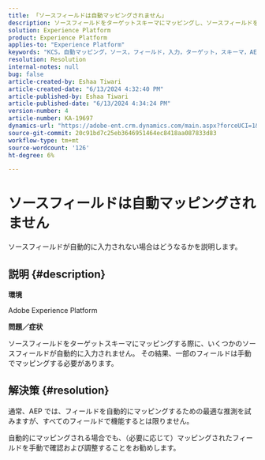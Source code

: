 ```yaml
---
title: 「ソースフィールドは自動マッピングされません」
description: ソースフィールドをターゲットスキーマにマッピングし、ソースフィールドをターゲットスキーマにマッピングする方法を説明します。
solution: Experience Platform
product: Experience Platform
applies-to: "Experience Platform"
keywords: "KCS，自動マッピング，ソース，フィールド，入力，ターゲット，スキーマ，AEP，手動"
resolution: Resolution
internal-notes: null
bug: false
article-created-by: Eshaa Tiwari
article-created-date: "6/13/2024 4:32:40 PM"
article-published-by: Eshaa Tiwari
article-published-date: "6/13/2024 4:34:24 PM"
version-number: 4
article-number: KA-19697
dynamics-url: "https://adobe-ent.crm.dynamics.com/main.aspx?forceUCI=1&pagetype=entityrecord&etn=knowledgearticle&id=daa8878c-a229-ef11-840a-6045bd029b18"
source-git-commit: 20c91bd7c25eb3646951464ec8418aa087833d83
workflow-type: tm+mt
source-wordcount: '126'
ht-degree: 6%

---
```


# ソースフィールドは自動マッピングされません


ソースフィールドが自動的に入力されない場合はどうなるかを説明します。

## 説明 {#description}


<b>環境</b>

Adobe Experience Platform

<b>問題／症状</b>

ソースフィールドをターゲットスキーマにマッピングする際に、いくつかのソースフィールドが自動的に入力されません。 その結果、一部のフィールドは手動でマッピングする必要があります。


## 解決策 {#resolution}


通常、AEP では、フィールドを自動的にマッピングするための最適な推測を試みますが、すべてのフィールドで機能するとは限りません。

自動的にマッピングされる場合でも、（必要に応じて）マッピングされたフィールドを手動で確認および調整することをお勧めします。
